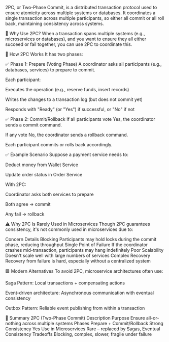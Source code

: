 2PC, or Two-Phase Commit, is a distributed transaction protocol used to ensure atomicity across multiple systems or databases. It coordinates a single transaction across multiple participants, so either all commit or all roll back, maintaining consistency across systems.

🔹 Why Use 2PC?
When a transaction spans multiple systems (e.g., microservices or databases), and you want to ensure they all either succeed or fail together, you can use 2PC to coordinate this.

🧱 How 2PC Works
It has two phases:

✅ Phase 1: Prepare (Voting Phase)
A coordinator asks all participants (e.g., databases, services) to prepare to commit.

Each participant:

Executes the operation (e.g., reserve funds, insert records)

Writes the changes to a transaction log (but does not commit yet)

Responds with "Ready" (or "Yes") if successful, or "No" if not

✅ Phase 2: Commit/Rollback
If all participants vote Yes, the coordinator sends a commit command.

If any vote No, the coordinator sends a rollback command.

Each participant commits or rolls back accordingly.

✅ Example Scenario
Suppose a payment service needs to:

Deduct money from Wallet Service

Update order status in Order Service

With 2PC:

Coordinator asks both services to prepare

Both agree → commit

Any fail → rollback

⚠️ Why 2PC Is Rarely Used in Microservices
Though 2PC guarantees consistency, it's not commonly used in microservices due to:

Concern	Details
Blocking	Participants may hold locks during the commit phase, reducing throughput
Single Point of Failure	If the coordinator crashes mid-transaction, participants may hang indefinitely
Poor Scalability	Doesn't scale well with large numbers of services
Complex Recovery	Recovery from failure is hard, especially without a centralized system

🟩 Modern Alternatives
To avoid 2PC, microservice architectures often use:

Saga Pattern: Local transactions + compensating actions

Event-driven architecture: Asynchronous communication with eventual consistency

Outbox Pattern: Reliable event publishing from within a transaction

📌 Summary
2PC (Two-Phase Commit)	Description
Purpose	Ensure all-or-nothing across multiple systems
Phases	Prepare + Commit/Rollback
Strong Consistency	Yes
Use in Microservices	Rare – replaced by Sagas, Eventual Consistency
Tradeoffs	Blocking, complex, slower, fragile under failure

